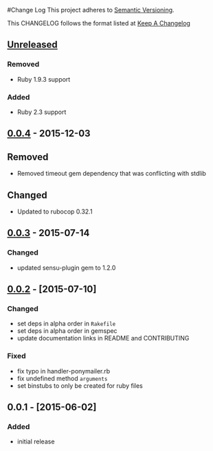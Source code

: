 #Change Log
This project adheres to [Semantic Versioning](http://semver.org/).

This CHANGELOG follows the format listed at [Keep A Changelog](http://keepachangelog.com/)

## [Unreleased]
### Removed
- Ruby 1.9.3 support

### Added
- Ruby 2.3 support

## [0.0.4] - 2015-12-03
## Removed
- Removed timeout gem dependency that was conflicting with stdlib

## Changed
- Updated to rubocop 0.32.1

## [0.0.3] - 2015-07-14
### Changed
- updated sensu-plugin gem to 1.2.0

## [0.0.2] - [2015-07-10]
### Changed
- set deps in alpha order in `Rakefile`
- set deps in alpha order in gemspec
- update documentation links in README and CONTRIBUTING

### Fixed
- fix typo in handler-ponymailer.rb
- fix undefined method `arguments`
- set binstubs to only be created for ruby files

## 0.0.1 - [2015-06-02]
### Added
- initial release

[Unreleased]: https://github.com/sensu-plugins/sensu-plugins-ponymailer/compare/0.0.4...HEAD
[0.0.4]: https://github.com/sensu-plugins/sensu-plugins-ponymailer/compare/0.0.3...0.0.4
[0.0.3]: https://github.com/sensu-plugins/sensu-plugins-ponymailer/compare/0.0.2...0.0.3
[0.0.2]: https://github.com/sensu-plugins/sensu-plugins-ponymailer/compare/0.0.1...0.0.2

